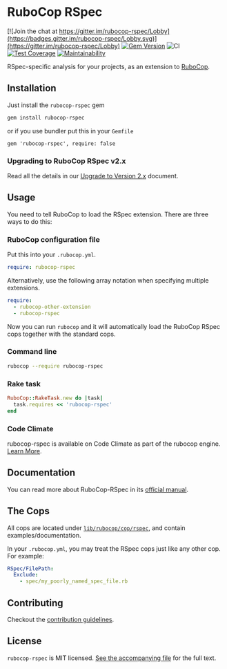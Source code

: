 # RuboCop RSpec

[![Join the chat at https://gitter.im/rubocop-rspec/Lobby](https://badges.gitter.im/rubocop-rspec/Lobby.svg)](https://gitter.im/rubocop-rspec/Lobby)
[![Gem Version](https://badge.fury.io/rb/rubocop-rspec.svg)](https://rubygems.org/gems/rubocop-rspec)
![CI](https://github.com/rubocop-hq/rubocop-rspec/workflows/CI/badge.svg)
[![Test Coverage](https://api.codeclimate.com/v1/badges/8ffaabf633c968c22bdd/test_coverage)](https://codeclimate.com/github/rubocop-hq/rubocop-rspec/test_coverage)
[![Maintainability](https://api.codeclimate.com/v1/badges/8ffaabf633c968c22bdd/maintainability)](https://codeclimate.com/github/rubocop-hq/rubocop-rspec/maintainability)

RSpec-specific analysis for your projects, as an extension to
[RuboCop](https://github.com/rubocop-hq/rubocop).

## Installation

Just install the `rubocop-rspec` gem

```bash
gem install rubocop-rspec
```

or if you use bundler put this in your `Gemfile`

```
gem 'rubocop-rspec', require: false
```

### Upgrading to RuboCop RSpec v2.x

Read all the details in our [Upgrade to Version 2.x](https://docs.rubocop.org/rubocop-rspec/2.0/upgrade_to_version_2.html) document.

## Usage

You need to tell RuboCop to load the RSpec extension. There are three
ways to do this:

### RuboCop configuration file

Put this into your `.rubocop.yml`.

```yaml
require: rubocop-rspec
```

Alternatively, use the following array notation when specifying multiple extensions.

```yaml
require:
  - rubocop-other-extension
  - rubocop-rspec
```

Now you can run `rubocop` and it will automatically load the RuboCop RSpec
cops together with the standard cops.

### Command line

```bash
rubocop --require rubocop-rspec
```

### Rake task

```ruby
RuboCop::RakeTask.new do |task|
  task.requires << 'rubocop-rspec'
end
```

### Code Climate

rubocop-rspec is available on Code Climate as part of the rubocop engine. [Learn More](https://codeclimate.com/changelog/55a433bbe30ba00852000fac).

## Documentation

You can read more about RuboCop-RSpec in its [official manual](https://docs.rubocop.org/rubocop-rspec).

## The Cops

All cops are located under
[`lib/rubocop/cop/rspec`](lib/rubocop/cop/rspec), and contain
examples/documentation.

In your `.rubocop.yml`, you may treat the RSpec cops just like any other
cop. For example:

```yaml
RSpec/FilePath:
  Exclude:
    - spec/my_poorly_named_spec_file.rb
```

## Contributing

Checkout the [contribution guidelines](.github/CONTRIBUTING.md).

## License

`rubocop-rspec` is MIT licensed. [See the accompanying file](MIT-LICENSE.md) for
the full text.
